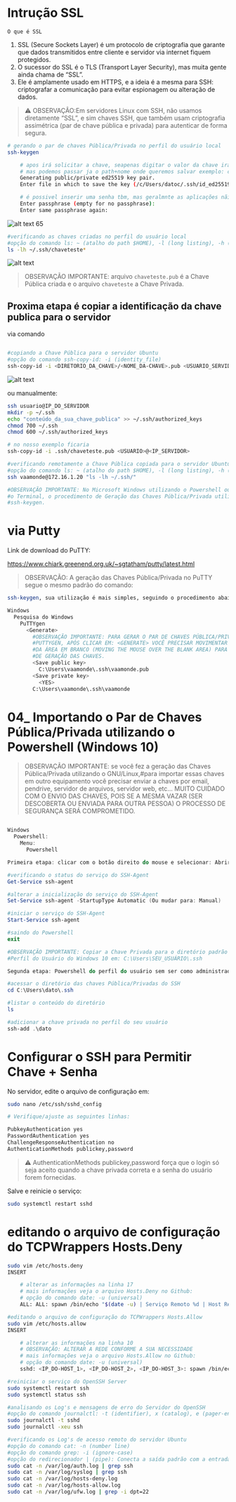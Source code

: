 # Intrução SSL 

`O que é SSL`

1. SSL (Secure Sockets Layer) é um protocolo de criptografia que garante que dados transmitidos entre cliente e servidor via internet fiquem protegidos.
2. O sucessor do SSL é o TLS (Transport Layer Security), mas muita gente ainda chama de “SSL”.
3. Ele é amplamente usado em HTTPS, e a ideia é a mesma para SSH: criptografar a comunicação para evitar espionagem ou alteração de dados.

> ⚠ OBSERVAÇÂO:Em servidores Linux com SSH, não usamos diretamente “SSL”, e sim chaves SSH, que também usam criptografia assimétrica (par de chave pública e privada) para autenticar de forma segura.




```bash
# gerando o par de chaves Pública/Privada no perfil do usuário local
ssh-keygen

    # apos irá solicitar a chave, seapenas digitar o valor da chave irá salvar no diretorio atual
    # mas podemos passar ja o path+nome onde queremos salvar exemplo: cd/home/dato/pasta/<VALOR DACHAVE>
    Generating public/private ed25519 key pair.
    Enter file in which to save the key (/c/Users/datoc/.ssh/id_ed25519): <INSERIR AQUI>

    # é possivel inserir uma senha tbm, mas geralmnte as aplicações nãi lidam muito bem
    Enter passphrase (empty for no passphrase):
    Enter same passphrase again:
```
![alt text](img/image.png)
65

```bash
#verificando as chaves criadas no perfil do usuário local
#opção do comando ls: ~ (atalho do path $HOME), -l (long listing), -h (human readable), * (curinga qualquer coisa)
ls -lh ~/.ssh/chaveteste*
```
![alt text](img/image2.png)
> OBSERVAÇÃO IMPORTANTE: arquivo `chaveteste.pub` é a Chave Pública criada e o arquivo `chaveteste` a Chave Privada.



## Proxima etapa é copiar a identificação da chave publica para o servidor

via comando 

```bash 

#copiando a Chave Pública para o servidor Ubuntu
#opção do comando ssh-copy-id: -i (identity_file)
ssh-copy-id -i <DIRETORIO_DA_CHAVE>/<NOME_DA-CHAVE>.pub <USUARIO_SERVIDOR>@<IP_SERVIDOR>
```
![alt text](img/image3.png)

ou manualmente:
```bash 
ssh usuario@IP_DO_SERVIDOR
mkdir -p ~/.ssh
echo "conteúdo_da_sua_chave_publica" >> ~/.ssh/authorized_keys
chmod 700 ~/.ssh
chmod 600 ~/.ssh/authorized_keys

# no nosso exemplo ficaria 
ssh-copy-id -i .ssh/chaveteste.pub <USUARIO>@<IP_SERVIDOR>

#verificando remotamente a Chave Pública copiada para o servidor Ubuntu
#opção do comando ls: ~ (atalho do path $HOME), -l (long listing), -h (human readable), * (curinga qualquer coisa)
ssh vaamonde@172.16.1.20 "ls -lh ~/.ssh/"

#OBSERVAÇÃO IMPORTANTE: No Microsoft Windows utilizando o Powershell ou no macOS utilizando
#o Terminal, o procedimento de Geração das Chaves Pública/Privada utiliza o mesmo comando: 
#ssh-keygen.
```

# via Putty

Link de download do PuTTY: 

https://www.chiark.greenend.org.uk/~sgtatham/putty/latest.html

> OBSERVAÇÃO: A geração das Chaves Pública/Privada no PuTTY segue o mesmo padrão do comando: 
```bash
ssh-keygen, sua utilização é mais simples, seguindo o procedimento abaixo:

Windows
  Pesquisa do Windows
    PuTTYgen
      <Generate>
        #OBSERVAÇÃO IMPORTANTE: PARA GERAR O PAR DE CHAVES PÚBLICA/PRIVADA UTILIZANDO O
        #PUTTYGEN, APÓS CLICAR EM: <GENERATE> VOCÊ PRECISAR MOVIMENTAR O MOUSE DENTRO
        #DA ÁREA EM BRANCO (MOVING THE MOUSE OVER THE BLANK AREA) PARA INICIAR O PROCESSO 
        #DE GERAÇÃO DAS CHAVES.
        <Save public key>
          C:\Users\vaamonde\.ssh\vaamonde.pub
        <Save private key>
          <YES>
        C:\Users\vaamonde\.ssh\vaamonde
```

# 04_ Importando o Par de Chaves Pública/Privada utilizando o Powershell (Windows 10)

> OBSERVAÇÃO IMPORTANTE: se você fez a geração das Chaves Pública/Privada utilizando o GNU/Linux,#para importar essas chaves em outro equipamento você precisar enviar a chaves por email, pendrive, servidor de arquivos, servidor web, etc... MUITO CUIDADO COM O ENVIO DAS CHAVES, POIS SE A MESMA VAZAR (SER DESCOBERTA OU ENVIADA PARA OUTRA PESSOA) O PROCESSO DE SEGURANÇA SERÁ COMPROMETIDO.

```powershell

Windows
  Powershell: 
    Menu:
      Powershell 

Primeira etapa: clicar com o botão direito do mouse e selecionar: Abrir como Administrador

#verificando o status do serviço do SSH-Agent
Get-Service ssh-agent

#alterar a inicialização do serviço do SSH-Agent
Set-Service ssh-agent -StartupType Automatic (Ou mudar para: Manual)

#iniciar o serviço do SSH-Agent
Start-Service ssh-agent

#saindo do Powershell
exit

#OBSERVAÇÃO IMPORTANTE: Copiar a Chave Privada para o diretório padrão de Chaves do SSH no
#Perfil do Usuário do Windows 10 em: C:\Users\SEU_USUÁRIO\.ssh

Segunda etapa: Powershell do perfil do usuário sem ser como administrador

#acessar o diretório das chaves Pública/Privadas do SSH
cd C:\Users\dato\.ssh

#listar o conteúdo do diretório
ls

#adicionar a chave privada no perfil do seu usuário
ssh-add .\dato
```

# Configurar o SSH para Permitir Chave + Senha

No servidor, edite o arquivo de configuração em:
```bash
sudo nano /etc/ssh/sshd_config
```

```bash
# Verifique/ajuste as seguintes linhas:

PubkeyAuthentication yes
PasswordAuthentication yes
ChallengeResponseAuthentication no
AuthenticationMethods publickey,password

```
> ⚠ AuthenticationMethods publickey,password força que o login só seja aceito quando a chave privada correta e a senha do usuário forem fornecidas.

Salve e reinicie o serviço:
```bash
sudo systemctl restart sshd
```


# editando o arquivo de configuração do TCPWrappers Hosts.Deny

```bash
sudo vim /etc/hosts.deny
INSERT

	# alterar as informações na linha 17
	# mais informações veja o arquivo Hosts.Deny no Github:
	# opção do comando date: -u (universal)
	ALL: ALL: spawn /bin/echo "$(date -u) | Serviço Remoto %d | Host Remoto %c | Porta Remota %r | Processo Local %p" >> /var/log/hosts-deny.log

#editando o arquivo de configuração do TCPWrappers Hosts.Allow
sudo vim /etc/hosts.allow
INSERT

	# alterar as informações na linha 10
	# OBSERVAÇÃO: ALTERAR A REDE CONFORME A SUA NECESSIDADE
	# mais informações veja o arquivo Hosts.Allow no Github:
	# opção do comando date: -u (universal)
	sshd: <IP_DO-HOST_1>, <IP_DO-HOST_2>, <IP_DO-HOST_3>: spawn /bin/echo "$(date -u) | Serviço Remoto %d | Host Remoto %c | Porta Remota %r | Processo Local %p" >> /var/log/hosts-allow.log

#reiniciar o serviço do OpenSSH Server
sudo systemctl restart ssh
sudo systemctl status ssh

#analisando os Log's e mensagens de erro do Servidor do OpenSSH
#opção do comando journalctl: -t (identifier), x (catalog), e (pager-end), u (unit)
sudo journalctl -t sshd
sudo journalctl -xeu ssh

#verificando os Log's de acesso remoto do servidor Ubuntu
#opção do comando cat: -n (number line)
#opção do comando grep: -i (ignore-case)
#opção do redirecionador | (pipe): Conecta a saída padrão com a entrada padrão de outro comando
sudo cat -n /var/log/auth.log | grep ssh
sudo cat -n /var/log/syslog | grep ssh
sudo cat -n /var/log/hosts-deny.log
sudo cat -n /var/log/hosts-allow.log
sudo cat -n /var/log/ufw.log | grep -i dpt=22